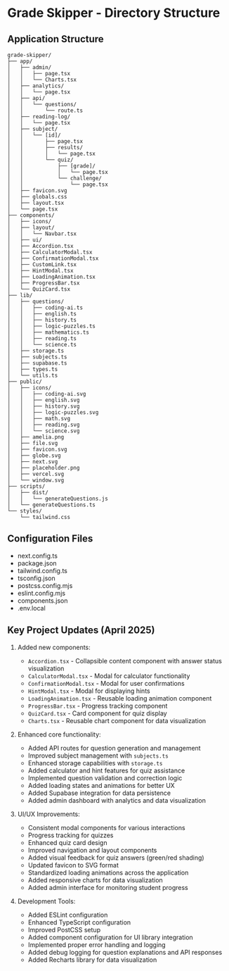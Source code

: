 # Grade Skipper - Directory Structure

## Application Structure

```
grade-skipper/
├── app/
│   ├── admin/
│   │   ├── page.tsx
│   │   └── Charts.tsx
│   ├── analytics/
│   │   └── page.tsx
│   ├── api/
│   │   └── questions/
│   │       └── route.ts
│   ├── reading-log/
│   │   └── page.tsx
│   ├── subject/
│   │   └── [id]/
│   │       ├── page.tsx
│   │       ├── results/
│   │       │   └── page.tsx
│   │       └── quiz/
│   │           ├── [grade]/
│   │           │   └── page.tsx
│   │           └── challenge/
│   │               └── page.tsx
│   ├── favicon.svg
│   ├── globals.css
│   ├── layout.tsx
│   └── page.tsx
├── components/
│   ├── icons/
│   ├── layout/
│   │   └── Navbar.tsx
│   ├── ui/
│   ├── Accordion.tsx
│   ├── CalculatorModal.tsx
│   ├── ConfirmationModal.tsx
│   ├── CustomLink.tsx
│   ├── HintModal.tsx
│   ├── LoadingAnimation.tsx
│   ├── ProgressBar.tsx
│   └── QuizCard.tsx
├── lib/
│   ├── questions/
│   │   ├── coding-ai.ts
│   │   ├── english.ts
│   │   ├── history.ts
│   │   ├── logic-puzzles.ts
│   │   ├── mathematics.ts
│   │   ├── reading.ts
│   │   └── science.ts
│   ├── storage.ts
│   ├── subjects.ts
│   ├── supabase.ts
│   ├── types.ts
│   └── utils.ts
├── public/
│   ├── icons/
│   │   ├── coding-ai.svg
│   │   ├── english.svg
│   │   ├── history.svg
│   │   ├── logic-puzzles.svg
│   │   ├── math.svg
│   │   ├── reading.svg
│   │   └── science.svg
│   ├── amelia.png
│   ├── file.svg
│   ├── favicon.svg
│   ├── globe.svg
│   ├── next.svg
│   ├── placeholder.png
│   ├── vercel.svg
│   └── window.svg
├── scripts/
│   ├── dist/
│   │   └── generateQuestions.js
│   └── generateQuestions.ts
└── styles/
    └── tailwind.css
```

## Configuration Files

- next.config.ts
- package.json
- tailwind.config.ts
- tsconfig.json
- postcss.config.mjs
- eslint.config.mjs
- components.json
- .env.local

## Key Project Updates (April 2025)

1. Added new components:

   - `Accordion.tsx` - Collapsible content component with answer status visualization
   - `CalculatorModal.tsx` - Modal for calculator functionality
   - `ConfirmationModal.tsx` - Modal for user confirmations
   - `HintModal.tsx` - Modal for displaying hints
   - `LoadingAnimation.tsx` - Reusable loading animation component
   - `ProgressBar.tsx` - Progress tracking component
   - `QuizCard.tsx` - Card component for quiz display
   - `Charts.tsx` - Reusable chart component for data visualization

2. Enhanced core functionality:

   - Added API routes for question generation and management
   - Improved subject management with `subjects.ts`
   - Enhanced storage capabilities with `storage.ts`
   - Added calculator and hint features for quiz assistance
   - Implemented question validation and correction logic
   - Added loading states and animations for better UX
   - Added Supabase integration for data persistence
   - Added admin dashboard with analytics and data visualization

3. UI/UX Improvements:

   - Consistent modal components for various interactions
   - Progress tracking for quizzes
   - Enhanced quiz card design
   - Improved navigation and layout components
   - Added visual feedback for quiz answers (green/red shading)
   - Updated favicon to SVG format
   - Standardized loading animations across the application
   - Added responsive charts for data visualization
   - Added admin interface for monitoring student progress

4. Development Tools:
   - Added ESLint configuration
   - Enhanced TypeScript configuration
   - Improved PostCSS setup
   - Added component configuration for UI library integration
   - Implemented proper error handling and logging
   - Added debug logging for question explanations and API responses
   - Added Recharts library for data visualization
